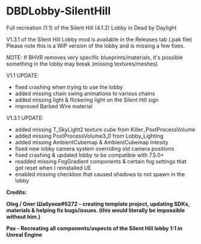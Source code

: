 # DBDLobby-SilentHill

Full recreation (1:1) of the Silent Hill (4.1.2) Lobby in Dead by Daylight

V1.3.1 of the Silent Hill Lobby mod is available in the Releases tab (.pak file) <br>
Please note this is a WIP version of the lobby and is missing a few fixes.

NOTE: If BHVR removes very specific blueprints/materials, it's possible something in the lobby may break (missing textures/meshes) <br>

V1.1 UPDATE:

- fixed crashing when trying to use the lobby
- added missing chain swing animations to various chains
- added missing light & flickering light on the Silent Hill sign
- improved Barbed Wire material

V1.3.1 UPDATE:

- added missing T_SkyLight2 texture cube from Killer_PostProcessVolume
- added missing PostProcessVolume3_0 from Lobby_Lighting
- added missing AmbientCubemap & AmbientCubemap Intesity
- fixed new lobby camera system overriding old camera positions
- fixed crashing & updated lobby to be compatible with 7.5.0+
- readded missing FogGradient components & certain fog settings that got reset when I reinstalled UE
- enabled missing checkbox that caused shadows to not spawn in the lobby

**Credits:**

**Oleg / Олег Шабунов#6272 - creating template project, updating SDKs, materials & helping fix bugs/issues. (this would literally be impossible without him.)** <br>

**Pax - Recreating all components/aspects of the Silent Hill lobby 1:1 in Unreal Engine**
